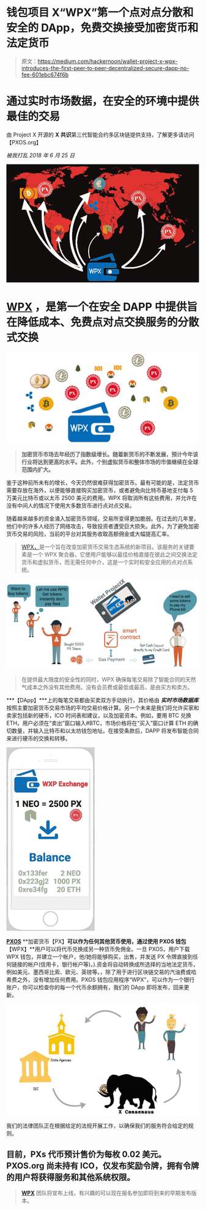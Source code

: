 # 钱包项目 X“WPX”第一个点对点分散和安全的 DApp，免费交换接受加密货币和法定货币

> 原文：<https://medium.com/hackernoon/wallet-project-x-wpx-introduces-the-first-peer-to-peer-decentralized-secure-dapp-no-fee-601ebc674f6b>

# 通过实时市场数据，在安全的环境中提供最佳的交易

由 Project X 开源的 **X 共识**第三代智能合约多区块链提供支持，了解更多请访问【PXOS.org】

*被我打乱 2018 年 6 月 25 日*

![](img/acc2a7d898248f7fe1c5496983633877.png)

# [WPX](http://pxos.org) ，是第一个在安全 DAPP 中提供旨在降低成本、免费点对点交换服务的分散式交换

![](img/e08954b478d596f9fdaa9549b47c007e.png)

> **加密货币市场去年经历了指数级增长。随着新货币的不断发展，预计今年该行业将达到更高的水平。此外，个别虚拟货币和整体市场的市值继续在全球范围内扩大。**

鉴于这种前所未有的增长，今天仍然很难获得加密货币。最有可能的是，法定货币需要存放在海外，以便能够直接购买加密货币，或者避免向比特币基地支付每 5 万美元比特币或以太币 2500 美元的费用。WPX 将取消所有这些费用，并允许在没有中间人的情况下使用大多数货币进行点对点交易。

随着越来越多的资金涌入加密货币领域，交易所变得更加脆弱。在过去的几年里，他们中的许多人经历了网络攻击，导致投资者遭受巨大损失。此外，为了避免加密货币交易的风险，当前的平台对其服务收取高额佣金或大幅提高汇率。

> [WPX，](http://www.pxos.org)是一个旨在改变加密货币交易生态系统的新项目。该服务的关键要素是一个 WPX 聚合器，它使用户能够以最佳价格直接在彼此之间交换法定货币和虚拟货币，而无需任何中介，这是一个实时和安全应用的点对点系统。

![](img/ab6fbca4d1000ad292ac528767931f92.png)

> 在提供最大限度的安全性的同时，WPX 确保每笔交易除了智能合同的天然气成本之外没有其他费用。没有会员费或最低或最高，是由买方和卖方。

***【DApp】***上的每笔交易都由买卖双方手动执行，其价格由 ***实时市场数据库*** 按照主要加密货币交易市场的平均交易价格计算。另一个未来是我们将允许买家和卖家包括新的硬币，ICO 时间表和建议，以及加密资本。例如，要用 BTC 兑换 ETH，用户必须在“卖出”窗口输入#BTC，市场价格将在“买入”窗口计算 ETH 的确切数量，并输入比特币和以太坊钱包地址。在接受条款后，DAPP 将发布智能合同来进行硬币的交换和转移。

![](img/6e9b76eeeac97bd0990ba97ecad98352.png)

[**PXOS**](http://www.pxos.org) **加密货币【PX】**可以作为任何其他货币使用，通过使用 PXOS 钱包**【WPX】**用户可以将代币兑换成另一种货币免佣金。一旦 PXOS，用户下载 WPX 钱包，并建立一个帐户，他/她将能够购买，出售，并发送 PX 令牌直接到任何链接的帐户(信用卡，银行帐户等)。).资金将自动转换成所选择的当地法定货币，例如美元、墨西哥比索、欧元、英镑等。，除了用于进行区块链交易的汽油费或哈希费之外，没有增加任何费用。PXOS 钱包应用程序“WPX”，可以作为一个银行账户，你可以检查你的每一个代币余额拥有，我们的 DApp 即将发布，回来更新。

![](img/382a4c86c0d08e6ca92d0bd504a68748.png)

我们的法律团队正在根据给定的法规开展工作，以确保我们的服务符合给定的规则。

## 目前，PXs 代币预计售价为每枚 0.02 美元。PXOS.org 尚未持有 ICO，仅发布奖励令牌，拥有令牌的用户将获得服务和其他系统权限。

> [**WPX**](http://PXOS.org) 团队将宣布上线，有兴趣的可以现在报名参加即将到来的早期发布版本。